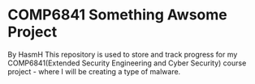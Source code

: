 # COMP6841 Something Awsome Project
By HasmH
This repository is used to store and track progress for my COMP6841(Extended Security Engineering and Cyber Security) course project - where I will be creating a type of malware.

